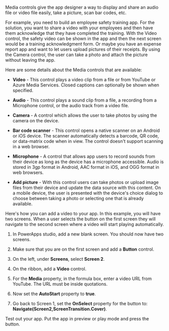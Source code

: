 Media controls give the app designer a way to display and share an audio file or video file easily, take a picture, scan bar codes, etc.

For example, you need to build an employee safety training app. For the solution, you want to share a video with your employees and then have them acknowledge that they have completed the training. With the Video control, the safety video can be shown in the app and then the next screen would be a training acknowledgment form. Or maybe you have an expense report app and want to let users upload pictures of their receipts. By using the Camera control, the user can take a photo and attach the picture without leaving the app.

Here are some details about the Media controls that are available:

-   **Video** - This control plays a video clip from a file or from
    YouTube or Azure Media Services. Closed captions can optionally be
    shown when specified.

-   **Audio** - This control plays a sound clip from a file, a
    recording from a Microphone control, or the audio track from a video
    file.

-   **Camera** - A control which allows the user to take photos by using
    the camera on the device.

-   **Bar code scanner** - This control opens a native scanner on an
    Android or iOS device. The scanner automatically detects a barcode,
    QR code, or data-matrix code when in view. The control doesn\'t
    support scanning in a web browser.

-   **Microphone** - A control that allows app users to record sounds
    from their device as long as the device has a microphone accessible.
    Audio is stored in 3gp format in Android, AAC format in iOS, and OGG
    format in web browsers.

-   **Add picture** - With this control users can take photos or upload
    image files from their device and update the data source with this
    content. On a mobile device, the user is presented with the
    device\'s choice dialog to choose between taking a photo or
    selecting one that is already available.

Here's how you can add a video to your app. In this
example, you will have two screens. When a user selects the button
on the first screen they will navigate to the second screen where a
video will start playing automatically.

1.  In PowerApps studio, add a new blank screen. You should now have two
    screens.

2.  Make sure that you are on the first screen and add a **Button** control.

3.  On the left, under **Screens**, select **Screen 2**.

4.  On the ribbon, add a **Video** control.

5.  For the **Media** property, in the formula box, enter a video URL from
    YouTube. The URL must be inside quotations.

6.  Now set the **AutoStart** property to **true**.

7.  Go back to Screen 1, set the **OnSelect** property for the button to:
    **Navigate(Screen2,ScreenTransition.Cover)**.

Test out your app. Put the app in preview or play mode and press the button.


